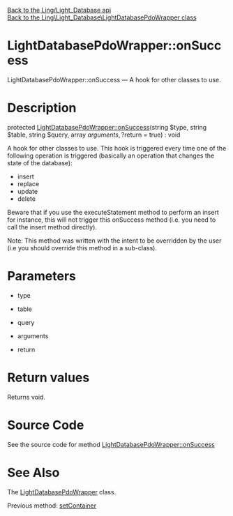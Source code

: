 [Back to the Ling/Light_Database api](https://github.com/lingtalfi/Light_Database/blob/master/doc/api/Ling/Light_Database.md)<br>
[Back to the Ling\Light_Database\LightDatabasePdoWrapper class](https://github.com/lingtalfi/Light_Database/blob/master/doc/api/Ling/Light_Database/LightDatabasePdoWrapper.md)


LightDatabasePdoWrapper::onSuccess
================



LightDatabasePdoWrapper::onSuccess — A hook for other classes to use.




Description
================


protected [LightDatabasePdoWrapper::onSuccess](https://github.com/lingtalfi/Light_Database/blob/master/doc/api/Ling/Light_Database/LightDatabasePdoWrapper/onSuccess.md)(string $type, string $table, string $query, array $arguments, ?$return = true) : void




A hook for other classes to use.
This hook is triggered every time one of the following operation is triggered (basically an operation that
changes the state of the database):

- insert
- replace
- update
- delete


Beware that if you use the executeStatement method to perform an insert for instance, this will not trigger
this onSuccess method (i.e. you need to call the insert method directly).

Note: This method was written with the intent to be overridden by the user (i.e you should override this method in a sub-class).



Parameters
================


- type

    

- table

    

- query

    

- arguments

    

- return

    


Return values
================

Returns void.








Source Code
===========
See the source code for method [LightDatabasePdoWrapper::onSuccess](https://github.com/lingtalfi/Light_Database/blob/master/LightDatabasePdoWrapper.php#L185-L212)


See Also
================

The [LightDatabasePdoWrapper](https://github.com/lingtalfi/Light_Database/blob/master/doc/api/Ling/Light_Database/LightDatabasePdoWrapper.md) class.

Previous method: [setContainer](https://github.com/lingtalfi/Light_Database/blob/master/doc/api/Ling/Light_Database/LightDatabasePdoWrapper/setContainer.md)<br>


